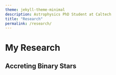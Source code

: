 ```yaml
---
theme: jekyll-theme-minimal
description: Astrophysics PhD Student at Caltech
title: "Research"
permalink: /research/
---
```



# My Research

## Accreting Binary Stars
